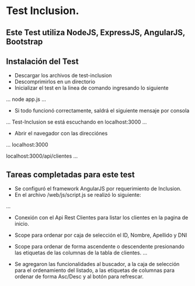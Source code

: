 # Test Inclusion.

## Este Test utiliza NodeJS, ExpressJS, AngularJS, Bootstrap

## Instalación del Test

- Descargar los archivos de test-inclusion
- Descomprimirlos en un directorio
- Inicializar el test en la linea de comando ingresando lo siguiente

...
node app.js
...

- Si todo funcionó correctamente, saldrá el siguiente mensaje por consola

...
Test-Inclusion se está escuchando en localhost:3000
...

- Abrir el navegador con las direcciónes

...
localhost:3000

localhost:3000/api/clientes
...

## Tareas completadas para este test

- Se configuró el framework AngularJS por requerimiento de Inclusion. 
- En el archivo /web/js/script.js se realizó lo siguiente:

...
- Conexión con el Api Rest Clientes para listar los clientes en la pagina de inicio.

- Scope para ordenar por caja de selección el ID, Nombre, Apellido y DNI

- Scope para ordenar de forma ascendente o descendente presionando las etiquetas de las columnas de la tabla de clientes.
...  

- Se agregaron las funcionalidades al buscador, a la caja de selección para el ordenamiento del listado, a las etiquetas de columnas para ordenar de forma Asc/Desc y al botón para refrescar.


